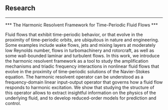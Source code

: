 ## Research

-------------------
*** The Harmonic Resolvent Framework for Time-Periodic Fluid Flows ***

Fluid flows that exhibit time-periodic behavior, or that evolve in the proximity of time-periodic orbits, are ubiquitous in nature and engineering.
Some examples include wake flows, jets and mixing layers at moderately low Reynolds number, flows in turbomachinery and rotorcraft, as well as some wall-bounded laminar and turbulent flows. 
In this work, we introduce the harmonic resolvent framework as a tool to study the amplification mechanisms and triadic frequency interactions in nonlinear fluid flows that evolve in the proximity of time-periodic solutions of the Navier-Stokes equation.
The harmonic resolvent operator can be understood as a frequency-domain linear input-output operator that governs how a fluid flow responds to harmonic excitation.
We show that studying the structure of this operator allows to extract insightful information on the physics of the underlying fluid, and to develop reduced-order models for prediction and control.
